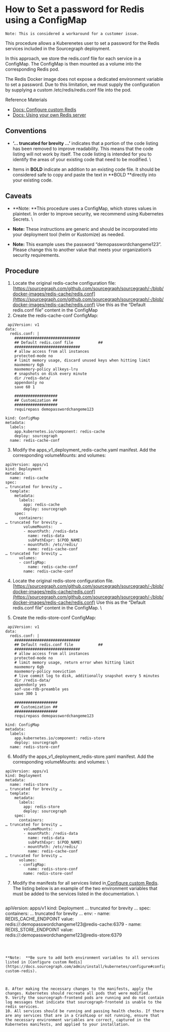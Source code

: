 
# How to Set a password for Redis using a ConfigMap


```
Note: This is considered a workaround for a customer issue.
```


This procedure allows a Kuberenetes user to set a password for the Redis services included in the Sourcegraph deployment. 

In this approach, we store the redis.conf file for each service in a ConfigMap. The ConfigMap is then mounted as a volume into the corresponding Redis pod.

The Redis Docker image does not expose a dedicated environment variable to set a password. Due to this limitation, we must supply the configuration by supplying a custom /etc/redis/redis.conf file into the pod.

Reference Materials



* [Docs: Configure custom Redis](https://docs.sourcegraph.com/admin/install/kubernetes/configure#configure-custom-redis)
* [Docs: Using your own Redis server](https://docs.sourcegraph.com/admin/external_services/redis)


## Conventions



* **‘... truncated for brevity …’** indicates that a portion of the code listing has been removed to improve readability. This means that the code listing will not work by itself. The code listing is intended for you to identify the areas of your existing code that need to be modified. \

* Items in **BOLD** indicate an addition to an existing code file. It should be considered safe to copy and paste the text in **BOLD **directly into your existing code.


## Caveats



* **Note: **This procedure uses a ConfigMap, which stores values in plaintext. In order to improve security, we recommend using Kubernetes Secrets. \

* **Note:** These instructions are generic and should be incorporated into your deployment tool (helm or Kustomize) as needed.
* **Note:** This example uses the password “demopasswordchangeme123”. Please change this to another value that meets your organization’s security requirements.


## Procedure



1. Locate the original redis-cache configuration file: [https://sourcegraph.com/github.com/sourcegraph/sourcegraph/-/blob/docker-images/redis-cache/redis.conf](https://sourcegraph.com/github.com/sourcegraph/sourcegraph/-/blob/docker-images/redis-cache/redis.conf) Use this as the “Default redis.conf file” content in the ConfigMap
2. Create the redis-cache-conf ConfigMap:

```
 apiVersion: v1
data:
  redis.conf: |
    #############################
    ## Default redis.conf file           ##
    #############################
    # allow access from all instances
    protected-mode no
    # limit memory usage, discard unused keys when hitting limit
    maxmemory 6gb
    maxmemory-policy allkeys-lru
    # snapshots on disk every minute
    dir /redis-data/
    appendonly no
    save 60 1

    ###################
    ## Customization ##
    ###################
    requirepass demopasswordchangeme123

kind: ConfigMap
metadata:
  labels:
    app.kubernetes.io/component: redis-cache
    deploy: sourcegraph
  name: redis-cache-conf
```


3. Modify the apps_v1_deployment_redis-cache.yaml manifest. Add the corresponding volumeMounts: and volumes:

```
apiVersion: apps/v1
kind: Deployment
metadata:
  name: redis-cache
spec:
… truncated for brevity … 
  template:
    metadata:
      labels:
        app: redis-cache
        deploy: sourcegraph
    spec:
      containers:
… truncated for brevity …
        volumeMounts:
        - mountPath: /redis-data
          name: redis-data
          subPathExpr: $(POD_NAME)
        - mountPath: /etc/redis/
          name: redis-cache-conf
… truncated for brevity …
      volumes:
      - configMap:
          name: redis-cache-conf
        name: redis-cache-conf

```


4. Locate the original redis-store configuration file. [https://sourcegraph.com/github.com/sourcegraph/sourcegraph/-/blob/docker-images/redis-cache/redis.conf](https://sourcegraph.com/github.com/sourcegraph/sourcegraph/-/blob/docker-images/redis-cache/redis.conf) Use this as the “Default redis.conf file” content in the ConfigMap. \

5. Create the redis-store-conf ConfigMap:

```
 apiVersion: v1
data:
  redis.conf: |
    #############################
    ## Default redis.conf file           ##
    #############################
    # allow access from all instances
    protected-mode no
    # limit memory usage, return error when hitting limit
    maxmemory 6gb
    maxmemory-policy noeviction
    # live commit log to disk, additionally snapshot every 5 minutes
    dir /redis-data/
    appendonly yes
    aof-use-rdb-preamble yes
    save 300 1

    ###################
    ## Customization ##
    ###################
    requirepass demopasswordchangeme123

kind: ConfigMap
metadata:
  labels:
    app.kubernetes.io/component: redis-store
    deploy: sourcegraph
  name: redis-store-conf
```


6. Modify the apps_v1_deployment_redis-store.yaml manifest. Add the corresponding volumeMounts: and volumes: \


```
apiVersion: apps/v1
kind: Deployment
metadata:
  name: redis-store
… truncated for brevity … 
  template:
    metadata:
      labels:
        app: redis-store
        deploy: sourcegraph
    spec:
      containers:
… truncated for brevity … 
        volumeMounts:
        - mountPath: /redis-data
          name: redis-data
          subPathExpr: $(POD_NAME)
        - mountPath: /etc/redis/
          name: redis-cache-conf
… truncated for brevity …
      volumes:
      - configMap:
          name: redis-store-conf
        name: redis-store-conf
```


7. Modify the manifests for all services listed in[ Configure custom Redis](https://docs.sourcegraph.com/admin/install/kubernetes/configure#configure-custom-redis). The listing below is an example of the two environment variables that must be added to the services listed in the documentation. \


    ```
apiVersion: apps/v1
kind: Deployment
… truncated for brevity …
    spec:
      containers:
… truncated for brevity …
        env:
        - name: REDIS_CACHE_ENDPOINT
          value: redis://:demopasswordchangeme123@redis-cache:6379
        - name: REDIS_STORE_ENDPOINT
          value: redis://:demopasswordchangeme123@redis-store:6379
```



**Note:  **Be sure to add both environment variables to all services listed in [Configure custom Redis](https://docs.sourcegraph.com/admin/install/kubernetes/configure#configure-custom-redis).



8. After making the necessary changes to the manifests, apply the changes. Kubernetes should recreate all pods that were modified.
9. Verify the sourcegraph-frontend pods are running and do not contain log messages that indicate that sourcegraph-frontend is unable to the redis services.
10. All services should be running and passing health checks. If there are any services that are in a CrashLoop or not running, ensure that the necessary environment variables are correct, captured in the Kubernetes manifests, and applied to your installation.

